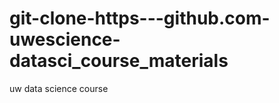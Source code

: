 git-clone-https---github.com-uwescience-datasci_course_materials
================================================================

uw data science course
